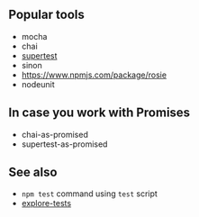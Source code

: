 ## Popular tools

* mocha
* chai
* [supertest](https://www.npmjs.com/package/supertest)
* sinon
* https://www.npmjs.com/package/rosie
* nodeunit

## In case you work with Promises

* chai-as-promised
* supertest-as-promised

## See also

* `npm test` command using `test` script
* [explore-tests](https://github.com/irnc/explore-tests)
